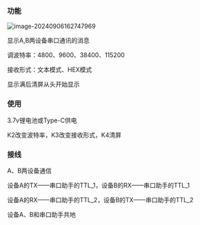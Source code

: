 ### 功能

![image-20240906162747969](C:\Users\86132\AppData\Roaming\Typora\typora-user-images\image-20240906162747969.png)

显示A,B两设备串口通讯的消息

调波特率：4800、9600、38400、115200

接收形式：文本模式、HEX模式

显示满后清屏从头开始显示

### 使用

3.7v锂电池或Type-C供电

K2改变波特率，K3改变接收形式，K4清屏

### 接线

A、B两设备通信

设备A的TX——串口助手的TTL_1，设备B的RX——串口助手的TTL_1

设备A的RX——串口助手的TTL_2，设备B的TX——串口助手的TTL_2

设备A、B和串口助手共地
